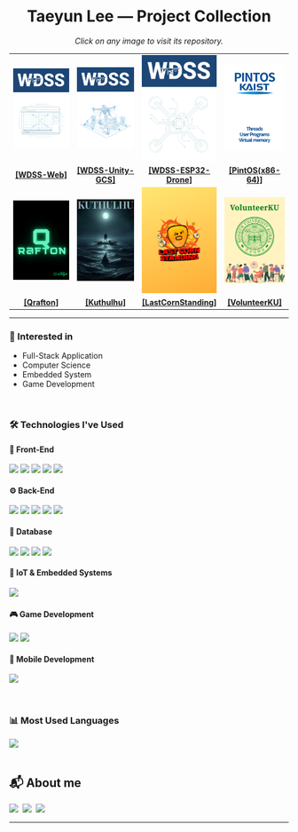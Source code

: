 <div align="center">
<h1 align="center">Taeyun Lee — Project Collection</h1>
<p align="center"><em>Click on any image to visit its repository.</em></p>

<table width="100%" cellpadding="0" cellspacing="0" style="border-collapse:collapse; table-layout:fixed;">
  <tr>
    <td width="25%"><a href="https://github.com/MW-1st/WDSS-web"><img src="assets/posters/WDSS-Web.png" alt="[WDSS-Web]" style="width: 100%; height: auto; object-fit: cover;"></a></td>
    <td width="25%"><a href="https://github.com/MW-1st/WDSS-Unity-GCS"><img src="assets/posters/WDSS-Unity.png" alt="[WDSS-Unity-GCS]" style="width: 100%; height: auto; object-fit: cover;"></a></td>
    <td width="25%"><a href="https://github.com/plan6062/WDSS-ESP-Drone"><img src="assets/posters/WDSS-ESP32.png" alt="[WDSS-ESP32-Drone]" style="width: 100%; height: auto; object-fit: cover;"></a></td>
    <td width="25%"><a href="https://github.com/plan6062/JJangtos"><img src="assets/posters/PintOS.png" alt="[PintOS(x86-64)]" style="width: 100%; height: auto; object-fit: cover;"></a></td>
  </tr>
  <tr>
    <td align="center"><a href="https://github.com/MW-1st/WDSS-web"><strong>[WDSS-Web]</strong></a></td>
    <td align="center"><a href="https://github.com/MW-1st/WDSS-Unity-GCS"><strong>[WDSS-Unity-GCS]</strong></a></td>
    <td align="center"><a href="https://github.com/plan6062/WDSS-ESP-Drone"><strong>[WDSS-ESP32-Drone]</strong></a></td>
    <td align="center"><a href="https://github.com/plan6062/JJangtos"><strong>[PintOS(x86-64)]</strong></a></td>
  </tr>

  <tr>
    <td width="25%"><a href="https://github.com/plan6062/qrafton"><img src="assets/posters/Qrafton.png" alt="[Qrafton]" style="width: 100%; height: auto; object-fit: cover;"></a></td>
    <td width="25%"><a href="https://github.com/plan6062/KUthulhu"><img src="assets/posters/KUthulhu.png" alt="[Kuthulhu]" style="width: 100%; height: auto; object-fit: cover;"></a></td>
    <td width="25%"><a href="https://github.com/plan6062/LastCornStanding"><img src="assets/posters/LastCornStanding.png" alt="[LastCornStanding]" style="width: 100%; height: auto; object-fit: cover;"></a></td>
    <td width="25%"><a href="https://github.com/redcarrot1/Volunteer-KU"><img src="assets/posters/VolunteerKU.png" alt="[VolunteerKU]" style="width: 100%; height: auto; object-fit: cover;"></a></td>
  </tr>
  <tr>
    <td align="center"><a href="https://github.com/plan6062/qrafton"><strong>[Qrafton]</strong></a></td>
    <td align="center"><a href="https://github.com/plan6062/KUthulhu"><strong>[Kuthulhu]</strong></a></td>
    <td align="center"><a href="https://github.com/plan6062/LastCornStanding"><strong>[LastCornStanding]</strong></a></td>
    <td align="center"><a href="https://github.com/redcarrot1/Volunteer-KU"><strong>[VolunteerKU]</strong></a></td>
  </tr>
</table>
</div>

---

### **🚀 Interested in**
- Full-Stack Application
- Computer Science
- Embedded System
- Game Development

<br>

### 🛠️ Technologies I've Used

#### 🚀 Front-End
<p>
  <img src="https://img.shields.io/badge/React-61DAFB?style=for-the-badge&logo=react&logoColor=black">
  <img src="https://img.shields.io/badge/Next.js-000000?style=for-the-badge&logo=next.js&logoColor=white">
  <img src="https://img.shields.io/badge/HTML5-E34F26?style=for-the-badge&logo=html5&logoColor=white">
  <img src="https://img.shields.io/badge/Tailwind_CSS-38B2AC?style=for-the-badge&logo=tailwind-css&logoColor=white">
  <img src="https://img.shields.io/badge/Fabric.js-E06C9F?style=for-the-badge&logo=javascript&logoColor=white">
</p>

#### ⚙️ Back-End
<p>
  <img src="https://img.shields.io/badge/Node.js-339933?style=for-the-badge&logo=Node.js&logoColor=white">
  <img src="https://img.shields.io/badge/Express-000000?style=for-the-badge&logo=express&logoColor=white">
  <img src="https://img.shields.io/badge/FastAPI-009688?style=for-the-badge&logo=fastapi&logoColor=white">
  <img src="https://img.shields.io/badge/Flask-000000?style=for-the-badge&logo=flask&logoColor=white">
  <img src="https://img.shields.io/badge/Jinja-B41717?style=for-the-badge&logo=jinja&logoColor=white">
</p>

#### 💾 Database
<p>
<img src="https://img.shields.io/badge/MySQL-4479A1?style=for-the-badge&logo=mysql&logoColor=white">
<img src="https://img.shields.io/badge/PostgreSQL-4169E1?style=for-the-badge&logo=postgresql&logoColor=white">
<img src="https://img.shields.io/badge/MongoDB-47A248?style=for-the-badge&logo=mongodb&logoColor=white">
<img src="https://img.shields.io/badge/Redis-DC382D?style=for-the-badge&logo=redis&logoColor=white">
</p>

#### 🤖 IoT & Embedded Systems
<p>
  <img src="https://img.shields.io/badge/ESP32-E73327?style=for-the-badge&logo=espressif&logoColor=white">
  </p>

#### 🎮 Game Development
<p>
  <img src="https://img.shields.io/badge/Unity-100000?style=for-the-badge&logo=unity&logoColor=white">
  <img src="https://img.shields.io/badge/Oculus-1C1E20?style=for-the-badge&logo=oculus&logoColor=white">
</p>

#### 📱 Mobile Development
<p>
  <img src="https://img.shields.io/badge/Android_Studio-3DDC84?style=for-the-badge&logo=android-studio&logoColor=white">
</p>

<br>

### **📊 Most Used Languages**
<div>
  <img src="https://github-readme-stats.vercel.app/api/top-langs/?username=plan6062&layout=compact&theme=dark" />
</div>

<br>

## **📬 About me**
<p>
  <a href="https://velog.io/@plan6062/posts"><img src="https://img.shields.io/badge/Velog-20C997?style=flat&logo=Vimeo&logoColor=white"/></a>&nbsp;
  <a href="mailto:plan6062@gmail.com"><img src="https://img.shields.io/badge/Email-EA4335?style=flat&logo=Gmail&logoColor=white"/></a>&nbsp;
  <a href="https://solved.ac/profile/qwa7854"><img src="http://mazassumnida.wtf/api/mini/generate_badge?boj=qwa7854"/></a>&nbsp;
</p>

---
